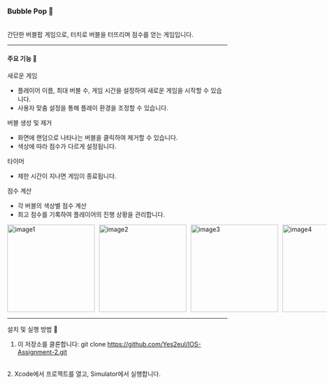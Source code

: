 ### Bubble Pop 🎈
<br>
간단한 버블팝 게임으로, 터치로 버블을 터뜨리며 점수를 얻는 게임입니다. 

---

#### 주요 기능 🔧

새로운 게임

- 플레이어 이름, 최대 버블 수, 게임 시간을 설정하여 새로운 게임을 시작할 수 있습니다.
- 사용자 맞춤 설정을 통해 플레이 환경을 조정할 수 있습니다.

버블 생성 및 제거

- 화면에 랜덤으로 나타나는 버블을 클릭하여 제거할 수 있습니다.
- 색상에 따라 점수가 다르게 설정됩니다.

타이머
- 제한 시간이 지나면 게임이 종료됩니다.

점수 계산
- 각 버블의 색상별 점수 계산
- 최고 점수를 기록하여 플레이어의 진행 상황을 관리합니다.

<div style="display: flex; justify-content: space-around; gap: 10px;">
  <img src="https://github.com/user-attachments/assets/a3732b04-babe-492e-86cb-45346a973b69" alt="image1" width="200" />
  <img src="https://github.com/user-attachments/assets/077e86e0-82db-4338-a523-26b3dd5a6779" alt="image2" width="200" />
  <img src="https://github.com/user-attachments/assets/2f8cd35b-261a-4f05-9b80-bd3567647e29" alt="image3" width="200" />
  <img src="https://github.com/user-attachments/assets/2515b878-f4c9-4016-881d-82b8d9f4dc3f" alt="image4" width="200" />
</div>

---

설치 및 실행 방법 🚀
<br>
1. 이 저장소를 클론합니다:
git clone https://github.com/Yes2eul/IOS-Assignment-2.git
<br>
2. Xcode에서 프로젝트를 열고, Simulator에서 실행합니다.
